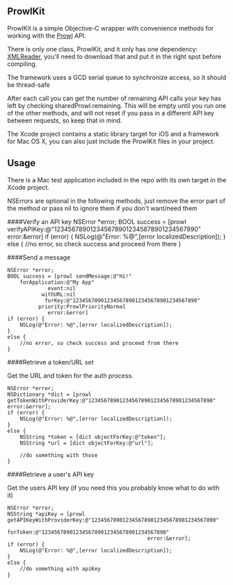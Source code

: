 ProwlKit
-----------


ProwlKit is a simple Objective-C wrapper with convenience methods for working with the [Prowl](http://prowlapp.com) API.

There is only one class, ProwlKit, and it only has one dependency: [XMLReader](https://github.com/bcaccinolo/XML-to-NSDictionary), you'll need to download that and put it in the right spot before compiling. 

The framework uses a GCD serial queue to synchronize access, so it should be thread-safe

After each call you can get the number of remaining API calls your key has left by checking sharedProwl.remaining. This will be empty until you run one of the other methods, and will not reset if you pass in a different API key between requests, so keep that in mind.

The Xcode project contains a static library target for iOS and a framework for Mac OS X, you can also just include the ProwlKit files in your project.


Usage
---------

There is a Mac test application included in the repo with its own target in the Xcode project.

NSErrors are optional in the following methods, just remove the error part of the method or pass nil to ignore them if you don't want/need them


####Verify an API key
    NSError *error;
    BOOL success = [prowl verifyAPIKey:@"1234567890123456789012345678901234567890" error:&error]
    if (error) {
        NSLog(@"Error: %@",[error localizedDescription]);
    }
    else {
        //no error, so check success and proceed from there
    }

####Send a message

    NSError *error;
    BOOL success = [prowl sendMessage:@"Hi!"
        forApplication:@"My App" 
                 event:nil 
               withURL:nil 
                forKey:@"1234567890123456789012345678901234567890" 
              priority:ProwlPriorityNormal
                 error:&error]
    if (error) {
        NSLog(@"Error: %@",[error localizedDescription]);
    }
    else {
        //no error, so check success and proceed from there
    }
    
####Retrieve a token/URL set 

Get the URL and token for the auth process.

    NSError *error;
    NSDictionary *dict = [prowl getTokenWithProviderKey:@"1234567890123456789012345678901234567890" error:&error];
    if (error) {
        NSLog(@"Error: %@",[error localizedDescription]);
    }
    else {
        NSString *token = [dict objectForKey:@"token"];
        NSString *url = [dict objectForKey:@"url"];
        
        //do something with those
    }

####Retrieve a user's API key

Get the users API key (if you need this you probably know what to do with it)


    NSError *error;
    NSString *apiKey = [prowl getAPIKeyWithProviderKey:@"1234567890123456789012345678901234567890" 
                                              forToken:@"1234567890123456789012345678901234567890" 
                                                 error:&error];
    if (error) {
        NSLog(@"Error: %@",[error localizedDescription]);
    }
    else {
        //do something with apiKey
    }                                                 

    
